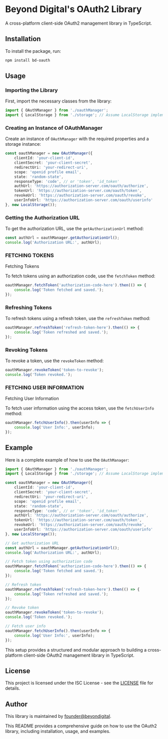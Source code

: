 # Beyond Digital's OAuth2 Library

A cross-platform client-side OAuth2 management library in TypeScript.

## Installation

To install the package, run:

```sh
npm install bd-oauth
```

## Usage

### Importing the Library

First, import the necessary classes from the library:

```typescript
import { OAuthManager } from './oauthManager';
import { LocalStorage } from './storage'; // Assume LocalStorage implements TokenStorage interface
```

### Creating an Instance of OAuthManager

Create an instance of `OAuthManager` with the required properties and a storage instance:

```typescript
const oauthManager = new OAuthManager({
    clientId: 'your-client-id',
    clientSecret: 'your-client-secret',
    redirectUri: 'your-redirect-uri',
    scope: 'openid profile email',
    state: 'random-state',
    responseType: 'code', // or 'token', 'id_token'
    authUrl: 'https://authorization-server.com/oauth/authorize',
    tokenUrl: 'https://authorization-server.com/oauth/token',
    revokeUrl: 'https://authorization-server.com/oauth/revoke',
    userInfoUrl: 'https://authorization-server.com/oauth/userinfo'
}, new LocalStorage());
```

### Getting the Authorization URL

To get the authorization URL, use the `getAuthorizationUrl` method:

```typescript
const authUrl = oauthManager.getAuthorizationUrl();
console.log('Authorization URL:', authUrl);
```

### FETCHING TOKENS

 Fetching Tokens

To fetch tokens using an authorization code, use the `fetchToken` method:

```typescript
oauthManager.fetchToken('authorization-code-here').then(() => {
    console.log('Token fetched and saved.');
});
```

### Refreshing Tokens

To refresh tokens using a refresh token, use the `refreshToken` method:

```typescript
oauthManager.refreshToken('refresh-token-here').then(() => {
    console.log('Token refreshed and saved.');
});
```

### Revoking Tokens

To revoke a token, use the `revokeToken` method:

```typescript
oauthManager.revokeToken('token-to-revoke');
console.log('Token revoked.');
```

### FETCHING USER INFORMATION

 Fetching User Information

To fetch user information using the access token, use the `fetchUserInfo` method:

```typescript
oauthManager.fetchUserInfo().then(userInfo => {
    console.log('User Info:', userInfo);
});
```

## Example

Here is a complete example of how to use the `OAuthManager`:

```typescript
import { OAuthManager } from './oauthManager';
import { LocalStorage } from './storage'; // Assume LocalStorage implements TokenStorage interface

const oauthManager = new OAuthManager({
    clientId: 'your-client-id',
    clientSecret: 'your-client-secret',
    redirectUri: 'your-redirect-uri',
    scope: 'openid profile email',
    state: 'random-state',
    responseType: 'code', // or 'token', 'id_token'
    authUrl: 'https://authorization-server.com/oauth/authorize',
    tokenUrl: 'https://authorization-server.com/oauth/token',
    revokeUrl: 'https://authorization-server.com/oauth/revoke',
    userInfoUrl: 'https://authorization-server.com/oauth/userinfo'
}, new LocalStorage());

// Get authorization URL
const authUrl = oauthManager.getAuthorizationUrl();
console.log('Authorization URL:', authUrl);

// Fetch token using authorization code
oauthManager.fetchToken('authorization-code-here').then(() => {
    console.log('Token fetched and saved.');
});

// Refresh token
oauthManager.refreshToken('refresh-token-here').then(() => {
    console.log('Token refreshed and saved.');
});

// Revoke token
oauthManager.revokeToken('token-to-revoke');
console.log('Token revoked.');

// Fetch user info
oauthManager.fetchUserInfo().then(userInfo => {
    console.log('User Info:', userInfo);
});
```

This setup provides a structured and modular approach to building a cross-platform client-side OAuth2 management library in TypeScript.

## License

This project is licensed under the ISC License - see the [LICENSE](LICENSE) file for details.

## Author

This library is maintained by [founder@beyondigital](mailto:founder@beyondigital.in).

This README provides a comprehensive guide on how to use the OAuth2 library, including installation, usage, and examples.
